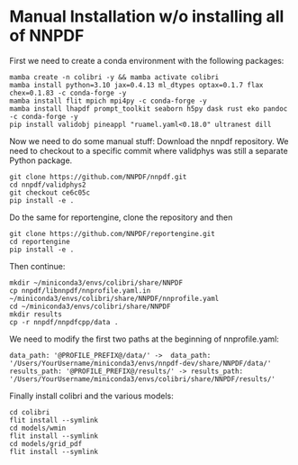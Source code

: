 # Manual Installation w/o installing all of NNPDF

First we need to create a conda environment with the following packages:
```
mamba create -n colibri -y && mamba activate colibri
mamba install python=3.10 jax=0.4.13 ml_dtypes optax=0.1.7 flax chex=0.1.83 -c conda-forge -y
mamba install flit mpich mpi4py -c conda-forge -y
mamba install lhapdf prompt_toolkit seaborn h5py dask rust eko pandoc -c conda-forge -y
pip install validobj pineappl "ruamel.yaml<0.18.0" ultranest dill
```

Now we need to do some manual stuff:
Download the nnpdf repository. 
We need to checkout to a specific commit where validphys was still a separate Python package.
```
git clone https://github.com/NNPDF/nnpdf.git
cd nnpdf/validphys2
git checkout ce6c05c
pip install -e .
```
Do the same for reportengine, clone the repository and then
```
git clone https://github.com/NNPDF/reportengine.git
cd reportengine
pip install -e .
```
Then continue:
```
mkdir ~/miniconda3/envs/colibri/share/NNPDF
cp nnpdf/libnnpdf/nnprofile.yaml.in ~/miniconda3/envs/colibri/share/NNPDF/nnprofile.yaml
cd ~/miniconda3/envs/colibri/share/NNPDF
mkdir results
cp -r nnpdf/nnpdfcpp/data .
```

We need to modify the first two paths at the beginning of nnprofile.yaml:
```
data_path: '@PROFILE_PREFIX@/data/' ->  data_path: '/Users/YourUsername/miniconda3/envs/nnpdf-dev/share/NNPDF/data/'
results_path: '@PROFILE_PREFIX@/results/' -> results_path: '/Users/YourUsername/miniconda3/envs/colibri/share/NNPDF/results/'
```

Finally install colibri and the various models:
```
cd colibri
flit install --symlink
cd models/wmin
flit install --symlink
cd models/grid_pdf
flit install --symlink
```
